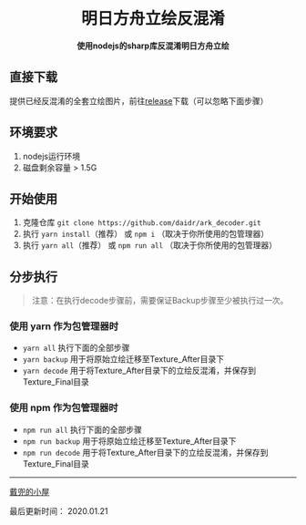 <div align="center">
  <h1>
    明日方舟立绘反混淆
  </h1>

  <p>
    <strong>使用nodejs的sharp库反混淆明日方舟立绘</strong>
  </p>
</div>

## 直接下载

提供已经反混淆的全套立绘图片，前往[release](https://github.com/daidr/ark_decoder/releases "Release")下载（可以忽略下面步骤）

## 环境要求

1. nodejs运行环境
2. 磁盘剩余容量 > 1.5G

## 开始使用

1. 克隆仓库 `git clone https://github.com/daidr/ark_decoder.git`
2. 执行 `yarn install`（推荐） 或 `npm i` （取决于你所使用的包管理器）
3. 执行 `yarn all`（推荐） 或 `npm run all` （取决于你所使用的包管理器）

## 分步执行

> 注意：在执行decode步骤前，需要保证Backup步骤至少被执行过一次。

### 使用 yarn 作为包管理器时

- `yarn all` 执行下面的全部步骤
- `yarn backup` 用于将原始立绘迁移至Texture_After目录下
- `yarn decode` 用于将Texture_After目录下的立绘反混淆，并保存到Texture_Final目录

### 使用 npm 作为包管理器时

- `npm run all` 执行下面的全部步骤
- `npm run backup` 用于将原始立绘迁移至Texture_After目录下
- `npm run decode` 用于将Texture_After目录下的立绘反混淆，并保存到Texture_Final目录

-----------

[戴兜的小屋](http://im.daidr.me)

最后更新时间： 2020.01.21
